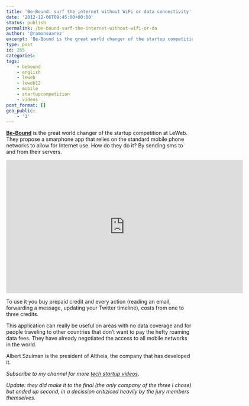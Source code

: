 ```yaml
---
title: 'Be-Bound: surf the internet without WiFi or data connectivity'
date: '2012-12-06T09:45:00+00:00'
status: publish
permalink: /be-bound-surf-the-internet-without-wifi-or-da
author: '@ramonsuarez'
excerpt: 'Be-Bound is the great world changer of the startup competition at LeWeb. They propose a smarphone app that relies on the standard mobile phone networks to allow for Internet use. How do they do it? By sending sms to and from their servers. To use ...'
type: post
id: 265
categories:
tags:
    - bebound
    - english
    - leweb
    - leweb12
    - mobile
    - startupcompetition
    - videos
post_format: []
geo_public:
    - '1'
---
```

**[Be-Bound](http://www.be-bound.com)** is the great world changer of the startup competition at LeWeb. They propose a smarphone app that relies on the standard mobile phone networks to allow for Internet use. How do they do it? By sending sms to and from their servers.

<span class="embed-youtube" style="text-align:center; display: block;"><iframe allowfullscreen="true" class="youtube-player" height="360" loading="lazy" sandbox="allow-scripts allow-same-origin allow-popups allow-presentation" src="https://www.youtube.com/embed/kXbySJkTRac?version=3&rel=1&showsearch=0&showinfo=1&iv_load_policy=1&fs=1&hl=en-US&autohide=2&wmode=transparent" style="border:0;" width="640"></iframe></span>

To use it you buy prepaid credit and every action (reading an email, forwarding a message, updating your Twitter timeline), costs from one to three credits.

This application can really be useful on areas with no data coverage and for people traveling to other countries that don’t want to pay the hefty roaming data fees. They have already negotiated the access to all mobile networks in the world.

Albert Szulman is the president of Altheia, the company that has developed it.

*Subscribe to my channel for more [tech startup videos](https://www.youtube.com/user/ramonsuarezv).*

*Update: they did make it to the final (the only company of the three I chose) but ended up second, in a decission critiziced heavily by the jury members themselves.*